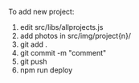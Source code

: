 To add new project:

1. edit src/libs/allprojects.js
2. add photos in src/img/project{n}/
3. git add .
4. git commit -m "comment"
5. git push
6. npm run deploy
